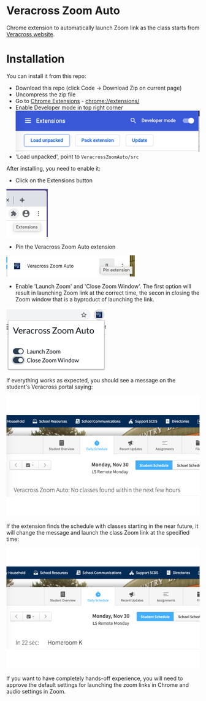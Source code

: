 Veracross Zoom Auto
===================

Chrome extension to automatically launch Zoom link as the class starts from [Veracross website](https://www.veracross.com/).

# Installation
You can install it from this repo:
* Download this repo (click Code -> Download Zip on current page)
* Uncompress the zip file
* Go to [Chrome Extensions](chrome://extensions/) - [chrome://extensions/](chrome://extensions/)
* Enable Developer mode in top right corner
![Chrome Developer Mode](doc/img/ChromeDeveloperMode.png)
* 'Load unpacked', point to `VeracrossZoomAuto/src`

After installing, you need to enable it:
* Click on the Extensions button

![Chrome Extensions](doc/img/ChromeExtensions.png)

* Pin the Veracross Zoom Auto extension

![Pin extension](doc/img/ExtensionsPin.png)

* Enable 'Launch Zoom' and 'Close Zoom Window'. The first option will result in launching Zoom link at the correct time, the secon in closing the Zoom window that is a byproduct of launching the link.

![Popup window](doc/img/PopupWindow.png)


If everything works as expected, you should see a message on the student's Veracross portal saying:

![Veracross Example](doc/img/Chrome-Store-Example1.png)

If the extension finds the schedule with classes starting in the near future, it will change the message and launch the class Zoom link at the specified time:

![Veracross Example](doc/img/Chrome-Store-Example3.png)

If you want to have completely hands-off experience, you will need to approve the default settings for launching the zoom links in Chrome and audio settings in Zoom.


